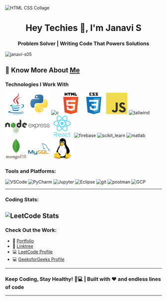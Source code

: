  <img src="https://i.imgur.com/TDrfjm0.jpg" style="width: 100%; height: 250px; object-fit: cover;" alt="HTML CSS Collage">
<h1 align="center">Hey Techies 👋, I'm Janavi S</h1>
<h3 align="center">Problem Solver | Writing Code That Powers Solutions</h3>

<p align="left"> <img src="https://komarev.com/ghpvc/?username=janavi-s05&label=Profile%20views&color=0e75b6&style=flat" alt="janavi-s05" /> </p>

 📄 Know More About [Me](https://drive.google.com/file/d/1_luZ5WKLZDZqQW_YgdCHxBFIGWY5XhJw/view?usp=drive_link)
---

<h3 align="left">Technologies I Work With</h3> 
<p align="left">
  <img src="https://raw.githubusercontent.com/devicons/devicon/master/icons/java/java-original.svg" alt="java" width="70" height="70"/>
  <img src="https://raw.githubusercontent.com/devicons/devicon/master/icons/python/python-original.svg" alt="python" width="70" height="70"/>
  <img src="https://img.icons8.com/?size=100&id=40670&format=png&color=000000" alt="c" width="70" height="70"/>
  <img src="https://raw.githubusercontent.com/devicons/devicon/master/icons/html5/html5-original-wordmark.svg" alt="html5" width="70" height="70"/> 
  <img src="https://raw.githubusercontent.com/devicons/devicon/master/icons/css3/css3-original-wordmark.svg" alt="css3" width="70" height="70"/> 
  <img src="https://raw.githubusercontent.com/devicons/devicon/master/icons/javascript/javascript-original.svg" alt="javascript" width="70" height="70"/> 
  <img src="https://www.vectorlogo.zone/logos/tailwindcss/tailwindcss-icon.svg" alt="tailwind" width="70" height="70"/> 
    <img src="https://raw.githubusercontent.com/devicons/devicon/master/icons/nodejs/nodejs-original-wordmark.svg" alt="nodejs" width="70" height="70"/> 
    <img src="https://raw.githubusercontent.com/devicons/devicon/master/icons/express/express-original-wordmark.svg" alt="express" width="70" height="70"/> 
    <img src="https://raw.githubusercontent.com/devicons/devicon/master/icons/react/react-original-wordmark.svg" alt="react" width="70" height="70"/> 
    <img src="https://www.vectorlogo.zone/logos/firebase/firebase-icon.svg" alt="firebase" width="70" height="70"/> 
  <img src="https://upload.wikimedia.org/wikipedia/commons/0/05/Scikit_learn_logo_small.svg" alt="scikit_learn" width="70" height="70"/> 
    <img src="https://upload.wikimedia.org/wikipedia/commons/2/21/Matlab_Logo.png" alt="matlab" width="70" height="70"/> 
    <img src="https://raw.githubusercontent.com/devicons/devicon/master/icons/mongodb/mongodb-original-wordmark.svg" alt="mongodb" width="70" height="70"/> 
    <img src="https://raw.githubusercontent.com/devicons/devicon/master/icons/mysql/mysql-original-wordmark.svg" alt="mysql" width="70" height="70"/> 
    <img src="https://raw.githubusercontent.com/devicons/devicon/master/icons/linux/linux-original.svg" alt="linux" width="70" height="70"/> 

### Tools and Platforms:
<p align="left">
<img src="https://img.icons8.com/?size=96&id=0OQR1FYCuA9f&format=png" alt="VSCode" width="70" height="70"/>
    <img src="https://img.icons8.com/?size=96&id=vinpBD5oA3b4&format=png" alt="PyCharm" width="70" height="70"/>
<img src="https://upload.wikimedia.org/wikipedia/commons/thumb/3/38/Jupyter_logo.svg/500px-Jupyter_logo.svg.png" alt="Jupyter" width="70" height="70"/>
<img src="https://img.icons8.com/?size=160&id=rPAHs7H1vriV&format=png" alt="Eclipse" width="70" height="70"/>
    <img src="https://www.vectorlogo.zone/logos/git-scm/git-scm-icon.svg" alt="git" width="70" height="70"/> 
    <img src="https://www.vectorlogo.zone/logos/getpostman/getpostman-icon.svg" alt="postman" width="70" height="70"/> 
    <img src="https://img.icons8.com/?size=96&id=WHRLQdbEXQ16&format=png" alt="GCP" width="70" height="70"/>

</p>


---

### Coding Stats:
![LeetCode Stats](https://leetcard.jacoblin.cool/janavisivakumar05?theme=nord&font=Noto%20Sans%20Hebrew)
---

### Check Out the Work:
- 📍 [Portfolio](https://janavi-s05.github.io/Portfolio/)
- 🔗 [Linktree](https://linktr.ee/janavi_s)
- 💻 [LeetCode Profile](https://leetcode.com/u/janavisivakumar05/)
- 💻 [GeeksforGeeks Profile](https://www.geeksforgeeks.org/user/janavisivakumar05/)

---

### Keep Coding, Stay Healthy! 💚💻 | Built with ❤ and endless lines of code


---
